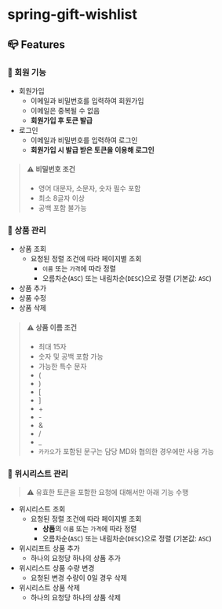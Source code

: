 # spring-gift-wishlist

## 📪 Features

### 👤 회원 기능
- 회원가입
  - 이메일과 비밀번호를 입력하여 회원가입
  - 이메일은 중복될 수 없음
  - **회원가입 후 토큰 발급**
- 로그인
  - 이메일과 비밀번호를 입력하여 로그인
  - **회원가입 시 발급 받은 토큰을 이용해 로그인**
>#### ⚠️ 비밀번호 조건
> - 영어 대문자, 소문자, 숫자 필수 포함
> - 최소 8글자 이상
> - 공백 포함 불가능

### 🎁 상품 관리
- 상품 조회
  - 요청된 정렬 조건에 따라 페이지별 조회
    - `이름` 또는 `가격`에 따라 정렬
    - 오름차순(`ASC`) 또는 내림차순(`DESC`)으로 정렬 (기본값: `ASC`)
- 상품 추가
- 상품 수정
- 상품 삭제

>#### ⚠️ 상품 이름 조건
>- 최대 15자
>- 숫자 및 공백 포함 가능
>- 가능한 특수 문자
>  - (
>  - )
>  - [
>  - ]
>  - \+
>  - \-
>  - &
>  - /
>  - _
>- `카카오`가 포함된 문구는 담당 MD와 협의한 경우에만 사용 가능

### 📜 위시리스트 관리
>⚠️ 유효한 토큰을 포함한 요청에 대해서만 아래 기능 수행
- 위시리스트 조회
  - 요청된 정렬 조건에 따라 페이지별 조회
    - **상품**의 `이름` 또는 `가격`에 따라 정렬
    - 오름차순(`ASC`) 또는 내림차순(`DESC`)으로 정렬 (기본값: `ASC`)
- 위시리프트 상품 추가
  - 하나의 요청당 하나의 상품 추가
- 위시리스트 상품 수량 변경
  - 요청된 변경 수량이 0일 경우 삭제
- 위시리스트 상품 삭제
  - 하나의 요청당 하나의 상품 삭제